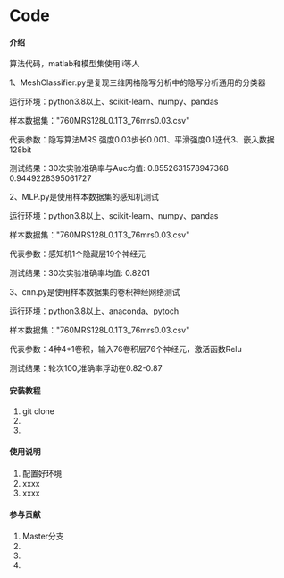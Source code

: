 # Code

#### 介绍
算法代码，matlab和模型集使用li等人

1、MeshClassifier.py是复现三维网格隐写分析中的隐写分析通用的分类器

运行环境：python3.8以上、scikit-learn、numpy、pandas

样本数据集："760MRS128L0.1T3_76mrs0.03.csv"

代表参数：隐写算法MRS 强度0.03步长0.001、平滑强度0.1迭代3、嵌入数据128bit


测试结果：30次实验准确率与Auc均值: 0.8552631578947368 0.9449228395061727

2、MLP.py是使用样本数据集的感知机测试

运行环境：python3.8以上、scikit-learn、numpy、pandas

样本数据集："760MRS128L0.1T3_76mrs0.03.csv"

代表参数：感知机1个隐藏层19个神经元


测试结果：30次实验准确率均值: 0.8201

3、cnn.py是使用样本数据集的卷积神经网络测试

运行环境：python3.8以上、anaconda、pytoch

样本数据集："760MRS128L0.1T3_76mrs0.03.csv"

代表参数：4种4*1卷积，输入76卷积层76个神经元，激活函数Relu


测试结果：轮次100,准确率浮动在0.82-0.87


#### 安装教程

1.  git clone
2.  
3.  

#### 使用说明

1.  配置好环境
2.  xxxx
3.  xxxx

#### 参与贡献

1.  Master分支
2.  
3.  
4.  



